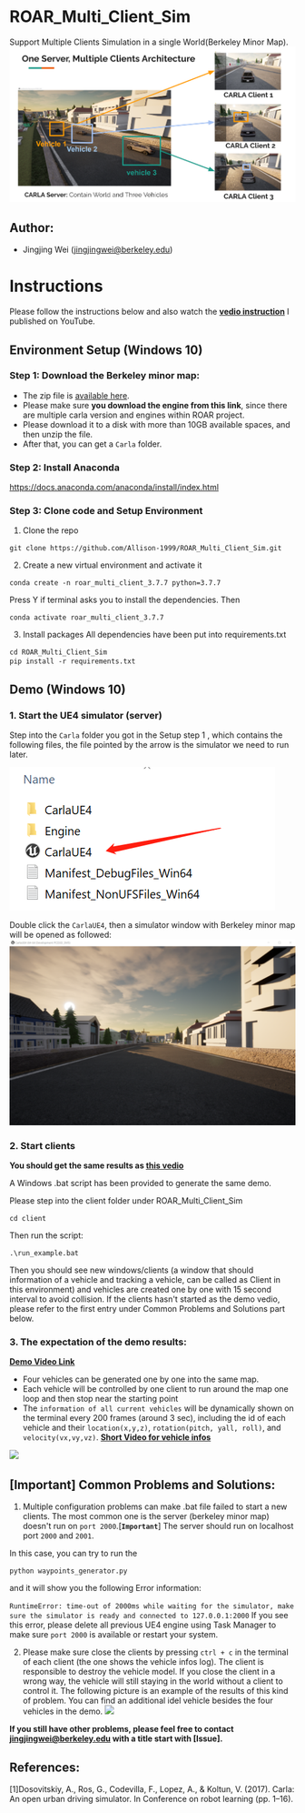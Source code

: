 # ROAR_Multi_Client_Sim
 Support Multiple Clients Simulation in a single World(Berkeley Minor Map).
 ![multi-agent](./readme_figures/multi-agent.png)
## Author:
* Jingjing Wei    (jingjingwei@berkeley.edu)


# Instructions
 Please follow the instructions below and also watch the [**vedio instruction**](https://youtu.be/noZPgLma6BA) I published on YouTube.

## Environment Setup (Windows 10)

### Step 1: Download the Berkeley minor map:
- The zip file is [available here](https://drive.google.com/file/d/1hyI9SyjxFG7IV-c6RQxz26fs5LijRogY/view?usp=sharing). 
- Please make sure **you download the engine from this link**, since there are multiple carla version and engines within ROAR project.
- Please download it to a disk with more than 10GB available spaces, and then unzip the file.
- After that, you can get a `Carla` folder.

### Step 2: Install Anaconda
https://docs.anaconda.com/anaconda/install/index.html

### Step 3: Clone code and Setup Environment
1. Clone the repo
```
git clone https://github.com/Allison-1999/ROAR_Multi_Client_Sim.git
```
2. Create a new virtual environment and activate it
```
conda create -n roar_multi_client_3.7.7 python=3.7.7
```
Press Y if terminal asks you to install the dependencies.
Then
```
conda activate roar_multi_client_3.7.7
```
3. Install packages
All dependencies have been put into requirements.txt
```
cd ROAR_Multi_Client_Sim
pip install -r requirements.txt
```

## Demo (Windows 10)

### 1. Start the UE4 simulator (server)
Step into the `Carla` folder you got in the Setup step 1
, which contains the following files, the file pointed by the arrow is the simulator we need to run later.

![](./readme_figures/CarlaUE4.png)

Double click the `CarlaUE4`, then a simulator window with Berkeley minor map will be opened as followed:
![](./readme_figures/CarlaUE4_Window.png)

### 2. Start clients
**You should get the same results as [this vedio](https://youtu.be/AVae--XGkb0)**

A Windows .bat script has been provided to generate the same demo.

Please step into the client folder under ROAR_Multi_Client_Sim
```
cd client
```
Then run the script:
```
.\run_example.bat
```
Then you should see new windows/clients (a window that should information of a vehicle and tracking a vehicle, can be called as Client in this environment) and vehicles are created one by one with 15 second interval to avoid collision.
If the clients hasn't started as the demo vedio, please refer to the first entry under Common Problems and Solutions part below.

### 3. The expectation of the demo results:
[**Demo Video Link**](https://youtu.be/AVae--XGkb0)
* Four vehicles can be generated one by one into the same map.
* Each vehicle will be controlled by one client to run around the map one loop and then stop near the starting point
* The `information of all current vehicles` will be dynamically shown on the terminal every 200 frames (around 3 sec), including the id of each vehicle and their `location(x,y,z)`, `rotation(pitch, yall, roll)`, and `velocity(vx,vy,vz)`. [**Short Video for vehicle infos**](https://youtu.be/d2K9msfDdkc)

![](./readme_figures/picture_from_demo_video.png)

## [Important] Common Problems and Solutions:
1. Multiple configuration problems can make .bat file failed to start a new clients. The most common one is the server (berkeley minor map) doesn't run on `port 2000`.[**`Important`**] The server should run on localhost port `2000` and `2001`.

In this case, you can try to run the 
```
python waypoints_generator.py
```
and it will show you the following Error information:

```RuntimeError: time-out of 2000ms while waiting for the simulator, make sure the simulator is ready and connected to 127.0.0.1:2000```
If you see this error, please delete all previous UE4 engine using Task Manager to make sure `port 2000` is available or restart your system.

2. Please make sure close the clients by pressing `ctrl + c` in the terminal of each client (the one shows the vehicle infos log). The client is responsible to destroy the vehicle model. If you close the client in a wrong way, the vehicle will still staying in the world without a client to control it. The following picture is an example of the results of this kind of problem. You can find an additional idel vehicle besides the four vehicles in the demo.
![](./readme_figures/vehicle_infos.png)

**If you still have other problems, please feel free to contact [jingjingwei@berkeley.edu](jingjingwei@berkeley.edu) with a title start with [Issue].**


## References:
[1]Dosovitskiy, A., Ros, G., Codevilla, F., Lopez, A., & Koltun, V. (2017). Carla: An open urban driving simulator. In Conference on robot learning (pp. 1–16).

